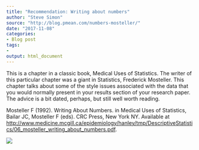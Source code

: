 ```yaml
---
title: "Recommendation: Writing about numbers"
author: "Steve Simon"
source: "http://blog.pmean.com/numbers-mosteller/"
date: "2017-11-08"
categories:
- Blog post
tags:
- 
output: html_document
---
```


This is a chapter in a classic book, Medical Uses of Statistics. The
writer of this particular chapter was a giant in Statistics, Frederick
Mosteller. This chapter talks about some of the style issues associated
with the data that you would normally present in your results section of
your research paper. The advice is a bit dated, perhaps, but still well
worth reading.

<!---More--->

Mosteller F (1992). Writing About Numbers. in Medical Uses of
Statistics, Bailar JC, Mosteller F (eds). CRC Press, New York NY.
Available at
<http://www.medicine.mcgill.ca/epidemiology/hanley/tmp/DescriptiveStatistics/06_mosteller_writing_about_numbers.pdf>.

![](http://www.pmean.com/images/images/17/numbers-mosteller01.png)





